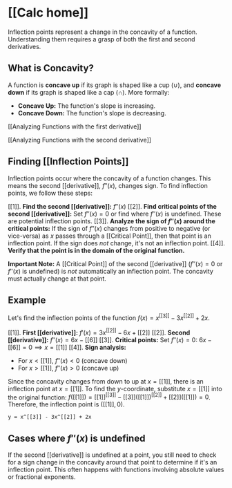 # [[Calc home]]
Inflection points represent a change in the concavity of a function.  Understanding them requires a grasp of both the first and second derivatives.

## What is Concavity?

A function is **concave up** if its graph is shaped like a cup ($\cup$), and **concave down** if its graph is shaped like a cap ($\cap$).  More formally:

* **Concave Up:**  The function's slope is increasing.
* **Concave Down:** The function's slope is decreasing.

[[Analyzing Functions with the first derivative]]

[[Analyzing Functions with the second derivative]]


## Finding [[Inflection Points]] 
Inflection points occur where the concavity of a function changes.  This means the second [[derivative]], $f''(x)$, changes sign.  To find inflection points, we follow these steps:

[[1]]. **Find the second [[derivative]]:** $f''(x)$
[[2]]. **Find critical points of the second [[derivative]]:** Set $f''(x) = 0$ or find where $f''(x)$ is undefined.  These are potential inflection points.
[[3]]. **Analyze the sign of $f''(x)$ around the critical points:**  If the sign of $f''(x)$ changes from positive to negative (or vice-versa) as $x$ passes through a [[Critical Point]], then that point is an inflection point.  If the sign does *not* change, it's not an inflection point.
[[4]]. **Verify that the point is in the domain of the original function.**


**Important Note:**  A [[Critical Point]] of the second [[derivative]] ($f''(x) = 0$ or $f''(x)$ is undefined) is *not* automatically an inflection point. The concavity must actually change at that point.


## Example

Let's find the inflection points of the function $f(x) = x^[[3]] - 3x^[[2]] + 2x$.

[[1]]. **First [[derivative]]:** $f'(x) = 3x^[[2]] - 6x + [[2]]$
[[2]]. **Second [[derivative]]:** $f''(x) = 6x - [[6]]$
[[3]]. **Critical points:** Set $f''(x) = 0$:  $6x - [[6]] = 0 \implies x = [[1]]$
[[4]]. **Sign analysis:**

   * For $x < [[1]]$, $f''(x) < 0$ (concave down)
   * For $x > [[1]]$, $f''(x) > 0$ (concave up)

Since the concavity changes from down to up at $x = [[1]]$, there is an inflection point at $x = [[1]]$.  To find the $y$-coordinate, substitute $x = [[1]]$ into the original function: $f([[1]]) = [[1]]^[[3]] - [[3]]([[1]])^[[2]] + [[2]]([[1]]) = 0$.  Therefore, the inflection point is $([[1]], 0)$.


```desmos-graph
y = x^[[3]] - 3x^[[2]] + 2x
```


##  Cases where $f''(x)$ is undefined

If the second [[derivative]] is undefined at a point, you still need to check for a sign change in the concavity around that point to determine if it's an inflection point.  This often happens with functions involving absolute values or fractional exponents.

